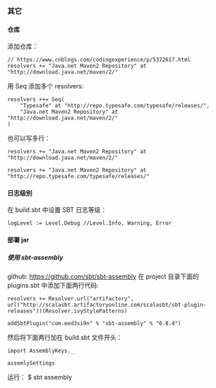 ### 其它
#### 仓库
添加仓库：

	// https://www.cnblogs.com/codingexperience/p/5372617.html
	resolvers += "Java.net Maven2 Repository" at "http://download.java.net/maven/2/"
用 Seq 添加多个 resolvers:
	
	resolvers ++= Seq(
		"Typesafe" at "http://repo.typesafe.com/typesafe/releases/",
		"Java.net Maven2 Repository" at "http://download.java.net/maven/2/"
	)

也可以写多行：

	resolvers += "Java.net Maven2 Repository" at "http://download.java.net/maven/2/"

	resolvers += "Java.net Maven2 Repository" at "http://repo.typesafe.com/typesafe/releases/"

#### 日志级别

在 build.sbt 中设置 SBT 日志等级：

	logLevel := Level.Debug //Level.Info, Warning, Error

#### 部署 jar
	
##### 使用 sbt-assembly
github: https://github.com/sbt/sbt-assembly
在 project 目录下面的 plugins.sbt 中添加下面两行代码:
	
	resolvers += Resolver.url("artifactory", url("http://scalasbt.artifactoryonline.com/scalasbt/sbt-plugin-releases"))(Resolver.ivyStylePatterns)
	
	addSbtPlugin("com.eed3si9n" % "sbt-assembly" % "0.8.4")

然后将下面两行加在 build.sbt 文件开头：

	import AssemblyKeys._
	
	assemlySettings

运行：
	$ sbt assembly	





